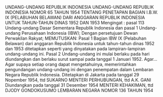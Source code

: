  UNDANG-UNDANG REPUBLIK INDONESIA UNDANG-UNDANG REPUBLIK INDONESIA NOMOR 65 TAHUN 1954 TENTANG PENETAPAN BAGIAN I.B.W. IX (PELABUHAN BELAWAN) DARI ANGGARAN REPUBLIK INDONESIA UNTUK TAHUN-TAHUN DINAS 1952 DAN 1953
Mengingat :
 pasal 113 Undang-undang Dasar Sementara Republik Indonesia dan pasal 1 Undang-undang Perusahaan Indonesia (IBW); Dengan persetujuan Dewan Perwakilan Rakyat;
MEMUTUSKAN:
Pasal 1
Bagian IBW IX (Pelabuhan Belawan) dari anggaran Republik Indonesia untuk tahun-tahun dinas 1952 dan 1953 ditetapkan seperti yang dinyatakan pada lampiran-lampiran undang-undang ini.
Pasal 2
Undang-undang ini mulai berlaku pada hari diundangkan dan berlaku surut sampai pada tanggal 1 Januari 1952. Agar… Agar supaya setiap orang dapat mengetahuinya, memerintahkan pengundangan undang-undang ini dengan penempatan dalam Lembaran Negara Republik Indonesia. Ditetapkan di Jakarta pada tanggal 29 Nopember 1954, ttd SUKARNO MENTERI PERHUBUNGAN, ttd A.K. GANI Diundangkan pada tanggal 31 Desember 1954 MENTERI KEHAKIMAN, ttd DJODY GONDOKUSUMO LEMBARAN NEGARA NOMOR 136 TAHUN 1954